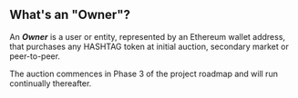 ## What's an "Owner"?

An **_Owner_** is a user or entity, represented by an Ethereum wallet address,
that purchases any HASHTAG token at initial auction, secondary market or
peer-to-peer.

The auction commences in Phase 3 of the project roadmap and will run continually
thereafter.
